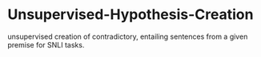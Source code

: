 # Unsupervised-Hypothesis-Creation
unsupervised creation of contradictory, entailing sentences from a given premise for SNLI tasks.
